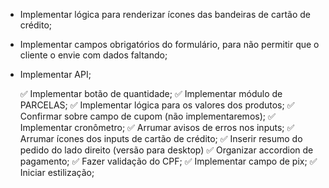 - Implementar lógica para renderizar ícones das bandeiras de cartão de crédito;
- Implementar campos obrigatórios do formulário, para não permitir que o cliente o envie com dados faltando;

- Implementar API;

  ✅ Implementar botão de quantidade;
  ✅ Implementar módulo de PARCELAS;
  ✅ Implementar lógica para os valores dos produtos;
  ✅ Confirmar sobre campo de cupom (não implementaremos);
  ✅ Implementar cronômetro;
  ✅ Arrumar avisos de erros nos inputs;
  ✅ Arrumar ícones dos inputs de cartão de crédito;
  ✅ Inserir resumo do pedido do lado direito (versão para desktop)
  ✅ Organizar accordion de pagamento;
  ✅ Fazer validação do CPF;
  ✅ Implementar campo de pix;
  ✅ Iniciar estilização;
